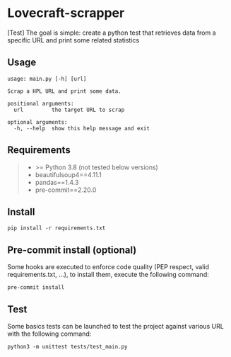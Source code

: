 # Lovecraft-scrapper

[Test] The goal is simple: create a python test that retrieves data from a specific URL and print some related statistics

## Usage

    usage: main.py [-h] [url]

    Scrap a HPL URL and print some data.

    positional arguments:
      url         the target URL to scrap

    optional arguments:
      -h, --help  show this help message and exit


## Requirements

>- \>= Python 3.8 (not tested below versions)
>- beautifulsoup4==4.11.1
>- pandas==1.4.3
>- pre-commit==2.20.0

## Install

    pip install -r requirements.txt

## Pre-commit install (optional)

Some hooks are executed to enforce code quality (PEP respect, valid requirements.txt, ...),
to install them, execute the following command:

    pre-commit install

## Test

Some basics tests can be launched to test the project against various URL with the following command:

    python3 -m unittest tests/test_main.py
